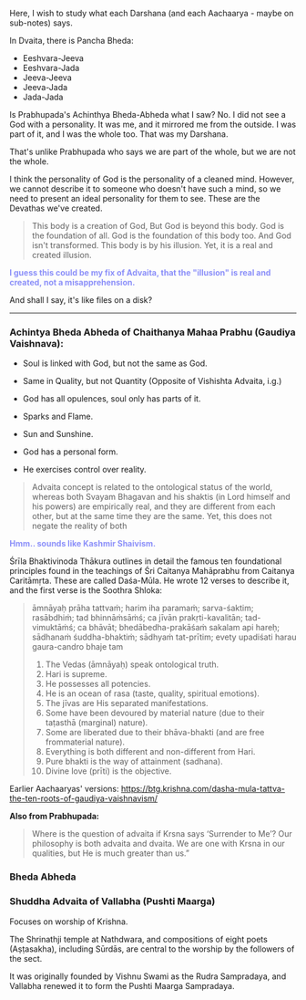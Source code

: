Here, I wish to study what each Darshana (and each Aachaarya - maybe on sub-notes) says.

In Dvaita, there is Pancha Bheda:
- Eeshvara-Jeeva
- Eeshvara-Jada
- Jeeva-Jeeva
- Jeeva-Jada
- Jada-Jada

Is Prabhupada's Achinthya Bheda-Abheda what I saw? No. I did not see a God with a personality. It was me, and it mirrored me from the outside. I was part of it, and I was the whole too. That was my Darshana.

That's unlike Prabhupada who says we are part of the whole, but we are not the whole. 

I think the personality of God is the personality of a cleaned mind. However, we cannot describe it to someone who doesn't have such a mind, so we need to present an ideal personality for them to see. These are the Devathas we've created.

> This body is a creation of God, But God is beyond this body. God is the foundation of all. God is the foundation of this body too. And God isn't transformed. This body is by his illusion. Yet, it is a real and created illusion.

<span style="color:#8c90f9"><b>I guess this could be my fix of Advaita, that the "illusion" is real and created, not a misapprehension.</b></span>

And shall I say, it's like files on a disk?

---

### Achintya Bheda Abheda of Chaithanya Mahaa Prabhu (Gaudiya Vaishnava):

- Soul is linked with God, but not the same as God.
- Same in Quality, but not Quantity (Opposite of Vishishta Advaita, i.g.)
- God has all opulences, soul only has parts of it.
- Sparks and Flame.
- Sun and Sunshine.

- God has a personal form.
- He exercises control over reality.

> Advaita concept is related to the ontological status of the world, whereas both Svayam Bhagavan and his shaktis (in Lord himself and his powers) are empirically real, and they are different from each other, but at the same time they are the same. Yet, this does not negate the reality of both

<span style="color:#8c90f9"><b>Hmm.. sounds like Kashmir Shaivism.</b></span>

Śrīla Bhaktivinoda Thākura outlines in detail the famous ten foundational principles found in the teachings of Śri Caitanya Mahāprabhu from Caitanya Caritāmṛta. These are called Daśa-Mūla. He wrote 12 verses to describe it, and the first verse is the Soothra Shloka:

> āmnāyaḥ prāha tattvaṁ; harim iha paramaṁ; sarva-śaktim; rasābdhiṁ;
> tad bhinnāṁsāṁś; ca jīvān prakṛti-kavalitān; tad-vimuktāṁś; ca bhāvāt;
> bhedābedha-prakāśaṁ sakalam api hareḥ; sādhanaṁ śuddha-bhaktiṁ;
> sādhyaṁ tat-prītim; evety upadiśati harau gaura-candro bhaje tam
> 
> 1. The Vedas (āmnāyaḥ) speak ontological truth.
> 2. Hari is supreme.
> 3. He possesses all potencies.
> 4. He is an ocean of rasa (taste, quality, spiritual emotions).
> 5. The jīvas are His separated manifestations.
> 6. Some have been devoured by material nature (due to their taṭasthā (marginal) nature).
> 7. Some are liberated due to their bhāva-bhakti (and are free frommaterial nature).
> 8. Everything is both different and non-different from Hari.
> 9. Pure bhakti is the way of attainment (sadhana).
> 10. Divine love (prīti) is the objective.

Earlier Aachaaryas' versions: https://btg.krishna.com/dasha-mula-tattva-the-ten-roots-of-gaudiya-vaishnavism/

**Also from Prabhupada:**

> Where is the question of advaita if Krsna says ‘Surrender to Me’? Our philosophy is both advaita and dvaita. We are one with Krsna in our qualities, but He is much greater than us.”

### Bheda Abheda

### Shuddha Advaita of Vallabha (Pushti Maarga)

Focuses on worship of Krishna.

The Shrinathji temple at Nathdwara, and compositions of eight poets (Aṣṭasakha), including Sūrdās, are central to the worship by the followers of the sect.

It was originally founded by Vishnu Swami as the Rudra Sampradaya, and Vallabha renewed it to form the Pushti Maarga Sampradaya.

